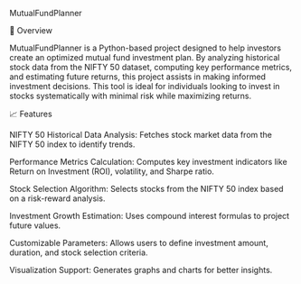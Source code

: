 MutualFundPlanner

📌 Overview

MutualFundPlanner is a Python-based project designed to help investors create an optimized mutual fund investment plan. By analyzing historical stock data from the NIFTY 50 dataset, computing key performance metrics, and estimating future returns, this project assists in making informed investment decisions. This tool is ideal for individuals looking to invest in stocks systematically with minimal risk while maximizing returns.

📈 Features

NIFTY 50 Historical Data Analysis: Fetches stock market data from the NIFTY 50 index to identify trends.

Performance Metrics Calculation: Computes key investment indicators like Return on Investment (ROI), volatility, and Sharpe ratio.

Stock Selection Algorithm: Selects stocks from the NIFTY 50 index based on a risk-reward analysis.

Investment Growth Estimation: Uses compound interest formulas to project future values.

Customizable Parameters: Allows users to define investment amount, duration, and stock selection criteria.

Visualization Support: Generates graphs and charts for better insights.

